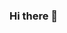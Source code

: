 ### Hi there 👋

<!--
**Matere29/Matere29** is a ✨ _special_ ✨ repository because its `README.md` (this file) appears on your GitHub profile.

I am an open minded individual with the ability to think on my feet. I work very well in a team environment, and I get along with others easily. I am an analytical person and I enjoy problem solving. I am studying Software Engineering with Code Space because it is a path suited for me. I am willing to learn new things and that will improve my skills. I am looking forward to become a Junior Software Developer.

-->
